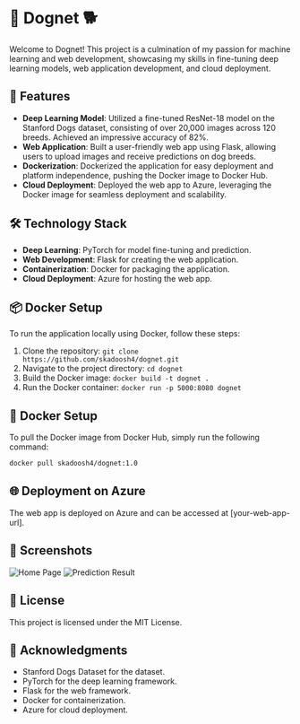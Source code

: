 # 🐶 Dognet 🐕

Welcome to Dognet! This project is a culmination of my passion for machine learning and web development, showcasing my skills in fine-tuning deep learning models, web application development, and cloud deployment.

## 🚀 Features

- **Deep Learning Model**: Utilized a fine-tuned ResNet-18 model on the Stanford Dogs dataset, consisting of over 20,000 images across 120 breeds. Achieved an impressive accuracy of 82%.
- **Web Application**: Built a user-friendly web app using Flask, allowing users to upload images and receive predictions on dog breeds.
- **Dockerization**: Dockerized the application for easy deployment and platform independence, pushing the Docker image to Docker Hub.
- **Cloud Deployment**: Deployed the web app to Azure, leveraging the Docker image for seamless deployment and scalability.

## 🛠️ Technology Stack

- **Deep Learning**: PyTorch for model fine-tuning and prediction.
- **Web Development**: Flask for creating the web application.
- **Containerization**: Docker for packaging the application.
- **Cloud Deployment**: Azure for hosting the web app.

## 📦 Docker Setup

To run the application locally using Docker, follow these steps:

1. Clone the repository: `git clone https://github.com/skadoosh4/dognet.git`
2. Navigate to the project directory: `cd dognet`
3. Build the Docker image: `docker build -t dognet .`
4. Run the Docker container: `docker run -p 5000:8080 dognet`

## 🐳 Docker Setup

To pull the Docker image from Docker Hub, simply run the following command:

```bash
docker pull skadoosh4/dognet:1.0
```

## 🌐 Deployment on Azure

The web app is deployed on Azure and can be accessed at [your-web-app-url].

## 📸 Screenshots

![Home Page](screenshots/home.png)
![Prediction Result](screenshots/prediction.png)

## 📝 License

This project is licensed under the MIT License.

## 👥 Acknowledgments

- Stanford Dogs Dataset for the dataset.
- PyTorch for the deep learning framework.
- Flask for the web framework.
- Docker for containerization.
- Azure for cloud deployment.
